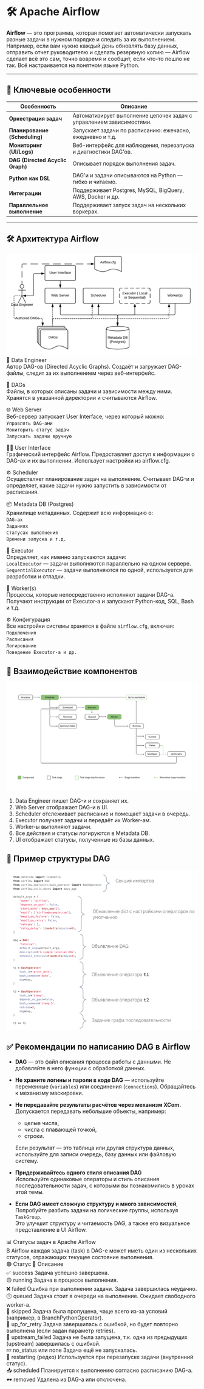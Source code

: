 # 🛠 Apache Airflow

**Airflow** — это программа, которая помогает автоматически запускать разные задачи в нужном порядке и следить за их выполнением. Например, если вам нужно каждый день обновлять базу данных, отправить отчет руководителю и сделать резервную копию — Airflow сделает всё это сам, точно вовремя и сообщит, если что-то пошло не так. Всё настраивается на понятном языке Python.

---

## 🔧 Ключевые особенности

| Особенность                  | Описание                                                                 |
|-----------------------------|--------------------------------------------------------------------------|
| **Оркестрация задач**        | Автоматизирует выполнение цепочек задач с управлением зависимостями.     |
| **Планирование (Scheduling)**| Запускает задачи по расписанию: ежечасно, ежедневно и т.д.              |
| **Мониторинг (UI/Logs)**     | Веб-интерфейс для наблюдения, перезапуска и диагностики DAG'ов.         |
| **DAG (Directed Acyclic Graph)** | Описывает порядок выполнения задач.                                 |
| **Python как DSL**           | DAG'и и задачи описываются на Python — гибко и читаемо.                 |
| **Интеграции**               | Поддерживает Postgres, MySQL, BigQuery, AWS, Docker и др.              |
| **Параллельное выполнение**  | Поддерживает запуск задач на нескольких воркерах.                       |

---

## 🛠 Архитектура Airflow  
![architecture_airflow](/image/architecture_airflow.png)  
👤 Data Engineer  
Автор DAG-ов (Directed Acyclic Graphs). Создаёт и загружает DAG-файлы, следит за их выполнением через веб-интерфейс.  

📁 DAGs  
Файлы, в которых описаны задачи и зависимости между ними. Хранятся в указанной директории и считываются Airflow.  

🌐 Web Server  
Веб-сервер запускает User Interface, через который можно:  
    `Управлять DAG-ами`  
    `Мониторить статус задач`  
    `Запускать задачи вручную`  

🧑‍💻 User Interface  
Графический интерфейс Airflow. Предоставляет доступ к информации о DAG-ах и их выполнении. Использует настройки из airflow.cfg.  

⚙️ Scheduler  
Осуществляет планирование задач на выполнение. Считывает DAG-и и определяет, какие задачи нужно запустить в зависимости от расписания.  

📦 Metadata DB (Postgres)  
Хранилище метаданных. Содержит всю информацию о:  
    `DAG-ах`  
    `Заданиях`  
    `Статусах выполнения`  
    `Времени запуска и т.д. ` 

🚀 Executor  
Определяет, как именно запускаются задачи:  
    `LocalExecutor` — задачи выполняются параллельно на одном сервере.  
    `SequentialExecutor` — задачи выполняются по одной, используется для разработки и отладки.  

🧱 Worker(s)  
Процессы, которые непосредственно исполняют задачи DAG-а. Получают инструкции от Executor-а и запускают Python-код, SQL, Bash и т.д.  

⚙️ Конфигурация  
Все настройки системы хранятся в файле `airflow.cfg`, включая:  
`Подключения`  
`Расписания`  
`Логирование`  
`Поведение Executor-а и др.`  

## 🔁 Взаимодействие компонентов  
![run_task_airflow](/image/run_task_airflow.png)  
1. Data Engineer пишет DAG-и и сохраняет их.  
2. Web Server отображает DAG-и в UI.  
3. Scheduler отслеживает расписание и помещает задачи в очередь.  
4. Executor получает задачи и передаёт их Worker-ам.  
5. Worker-ы выполняют задачи.  
6. Все действия и статусы логируются в Metadata DB.  
7. UI отображает статусы, полученные из базы данных.  

## 🧾 Пример структуры DAG  
![example_dag](/image/example_dag.png)

## ✅ Рекомендации по написанию DAG в Airflow
- **DAG** — это файл описания процесса работы с данными. Не добавляйте в него функции с обработкой данных.

- **Не храните логины и пароли в коде DAG** — используйте переменные (`variables`) или соединения (`connections`). Обращайтесь к механизму маскировки.

- **Не передавайте результаты расчётов через механизм XCom.**  
  Допускается передавать небольшие объекты, например:
  - целые числа,  
  - числа с плавающей точкой,  
  - строки.

  Если результат — это таблица или другая структура данных, используйте для записи очередь, базу данных или файловую систему.

- **Придерживайтесь одного стиля описания DAG**  
  Используйте одинаковые операторы и стиль описания последовательности задач, с которыми вы познакомились в уроках этой темы.

- **Если DAG имеет сложную структуру и много зависимостей**,  
  Попробуйте разбить задачи на логические группы, используя `TaskGroup`.  
  Это улучшит структуру и читаемость DAG, а также его визуальное представление в UI Airflow.  

📊 Статусы задач в Apache Airflow  
В Airflow каждая задача (task) в DAG-е может иметь один из нескольких статусов, отражающих текущее состояние выполнения.  
🟢 Статус	📘 Описание  
✅ success	Задача успешно завершена.  
🟡 running	Задача в процессе выполнения.  
❌ failed	Ошибка при выполнении задачи. Задача завершилась неудачно.  
🕒 queued	Задача стоит в очереди на выполнение. Ожидает свободного worker-а.  
🧊 skipped	Задача была пропущена, чаще всего из-за условий (например, в BranchPythonOperator).  
🔁 up_for_retry	Задача завершилась с ошибкой, но будет повторно выполнена (если задан параметр retries).  
🚧 upstream_failed	Задача не была запущена, т.к. одна из предыдущих (upstream) завершилась с ошибкой.  
💤 no_status или none	Задача ещё не запускалась.  
🔄 restarting (редко)	Используется при перезапуске задачи (внутренний статус).  
📥 scheduled	Планируется к выполнению согласно расписанию DAG-а.  
🕶 removed	Удалена из DAG-а или отключена.  


